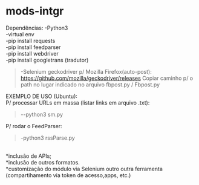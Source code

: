 # mods-intgr

Dependências:
-Python3
<br>
-virtual env <br>
-pip install requests <br>
-pip install feedparser <br>
-pip install webdriver <br>
-pip install googletrans (tradutor) <br>

>-Selenium geckodriver p/ Mozilla Firefox(auto-post):
https://github.com/mozilla/geckodriver/releases
Copiar caminho p/ o path no lugar indicado no arquivo fbpost.py / Fbpost.py <br>

EXEMPLO DE USO (Ubuntu):<br>
P/ processar URLs em massa (listar links em arquivo .txt):<br>
>--python3 sm.py <br>

P/ rodar o FeedParser: <br>
>-python3 rssParse.py <br>



<br>
*inclusão de APIs;<br>
*inclusão de outros formatos.<br>
*customização do módulo via Selenium outro outra ferramenta (compartihamento via token de acesso,apps, etc.)  <br> <br>

